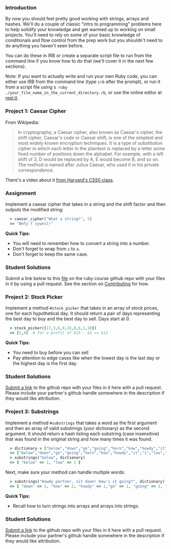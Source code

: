 ### Introduction
By now you should feel pretty good working with strings, arrays and hashes.  We'll do a couple of classic "intro to programming" problems here to help solidify your knowledge and get warmed up to working on small projects.  You'll need to rely on some of your basic knowledge of conditionals and flow control from the prep work but you shouldn't need to do anything you haven't seen before.

You can do these in IRB or create a separate script file to run from the command line if you know how to do that (we'll cover it in the next few sections).

Note: If you want to actually write and run your own Ruby code, you can either use IRB from the command line (type `irb` after the prompt), or run it from a script file using `$ ruby ./your_file_name_in_the_current_directory.rb`, or use the online editor at [repl.it](http://repl.it/languages/Ruby).

### Project 1: Caesar Cipher

From Wikipedia:

>In cryptography, a Caesar cipher, also known as Caesar's cipher, the shift cipher, Caesar's code or Caesar shift, is one of the simplest and most widely known encryption techniques. It is a type of substitution cipher in which each letter in the plaintext is replaced by a letter some fixed number of positions down the alphabet. For example, with a left shift of 3, D would be replaced by A, E would become B, and so on. The method is named after Julius Caesar, who used it in his private correspondence.

There's a video about it [from Harvard's CS50 class](https://www.youtube.com/watch?v=36xNpbosfTY).

### Assignment

<div class="lesson-content__panel" markdown="1">
  Implement a caesar cipher that takes in a string and the shift factor and then outputs the modified string:

~~~ruby
  > caesar_cipher("What a string!", 5)
  => "Bmfy f xywnsl!"
~~~

  **Quick Tips:**

  * You will need to remember how to convert a string into a number.
  * Don't forget to wrap from `z` to `a`.
  * Don't forget to keep the same case.
</div>

### Student Solutions
Submit a link below to this [file](https://github.com/TheOdinProject/ruby_course/blob/master/ruby_programming/basic_ruby/project_building_blocks.md) on the ruby course github repo with your files in it by using a pull request. See the section on [Contributing](http://github.com/TheOdinProject/curriculum/blob/master/contributing.md) for how.




### Project 2: Stock Picker

<div class="lesson-content__panel" markdown="1">

  Implement a method `#stock_picker` that takes in an array of stock prices, one for each hypothetical day.  It should return a pair of days representing the best day to buy and the best day to sell.  Days start at 0.

~~~ruby
  > stock_picker([17,3,6,9,15,8,6,1,10])
  => [1,4]  # for a profit of $15 - $3 == $12
~~~

  **Quick Tips:**

  * You need to buy before you can sell
  * Pay attention to edge cases like when the lowest day is the last day or the highest day is the first day.
</div>

### Student Solutions
[Submit a link](http://github.com/TheOdinProject/curriculum/blob/master/contributing.md) to the github repo with your files in it here with a pull request.  Please include your partner's github handle somewhere in the description if they would like attribution.



### Project 3: Substrings

<div class="lesson-content__panel" markdown="1">

Implement a method `#substrings` that takes a word as the first argument and then an array of valid substrings (your dictionary) as the second argument.  It should return a hash listing each substring (case insensitive) that was found in the original string and how many times it was found.

~~~ruby
  > dictionary = ["below","down","go","going","horn","how","howdy","it","i","low","own","part","partner","sit"]
  => ["below","down","go","going","horn","how","howdy","it","i","low","own","part","partner","sit"]
  > substrings("below", dictionary)
  => { "below" => 1, "low" => 1 }
~~~

Next, make sure your method can handle multiple words:

~~~ruby
  > substrings("Howdy partner, sit down! How's it going?", dictionary)
  => { "down" => 1, "how" => 2, "howdy" => 1,"go" => 1, "going" => 1, "it" => 2, "i" => 3, "own" => 1,"part" => 1,"partner" => 1,"sit" => 1 }
~~~

**Quick Tips:**

* Recall how to turn strings into arrays and arrays into strings.
</div>

### Student Solutions
[Submit a link](http://github.com/TheOdinProject/curriculum/blob/master/contributing.md) to the github repo with your files in it here with a pull request. Please include your partner's github handle somewhere in the description if they would like attribution.


